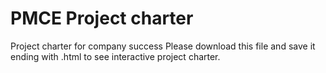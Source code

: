 # PMCE Project charter
Project charter for company success
Please download this file and save it ending with .html to see interactive project charter.
